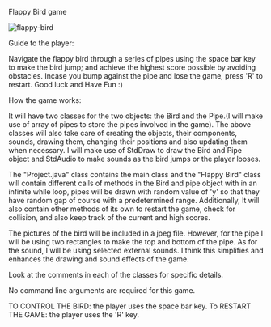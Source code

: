 Flappy Bird game

![flappy-bird](https://github.com/user-attachments/assets/e7014234-63a4-429e-af5c-bed9a29b2b51)

Guide to the player:

Navigate the flappy bird through a series of pipes using the space bar key to make the bird jump; and achieve the highest score possible by avoiding obstacles. Incase you bump against the pipe and lose the game, press 'R' to restart. Good luck and Have Fun :)


How the game works:

It will have two classes for the two objects: the Bird and the Pipe.(I will make use of array of pipes to store the pipes involved in the game). The above classes will also take care of creating the objects, their components, sounds, drawing them, changing their positions and also updating them when necessary. I will make use of StdDraw to draw the Bird and Pipe object and StdAudio to make sounds as the bird jumps or the player looses.

The "Project.java" class contains the main class and the "Flappy Bird" class will contain different calls of methods in the Bird and pipe object with in an infinite while loop, pipes will be drawn with random value of 'y' so that they have random gap of course with a predetermined range. Additionally, It will also contain other methods of its own to restart the game, check for collision, and also keep track of the current and high scores.

The pictures of the bird will be included in a jpeg file. However, for the pipe I will be using two rectangles to make the top and bottom of the pipe. As for the sound, I will be using selected external sounds. I think this simplifies and enhances the drawing and sound effects of the game.

Look at the comments in each of the classes for specific details.

No command line arguments are required for this game.

TO CONTROL THE BIRD: the player uses the space bar key.
To RESTART THE GAME: the player uses the 'R' key. 



 
